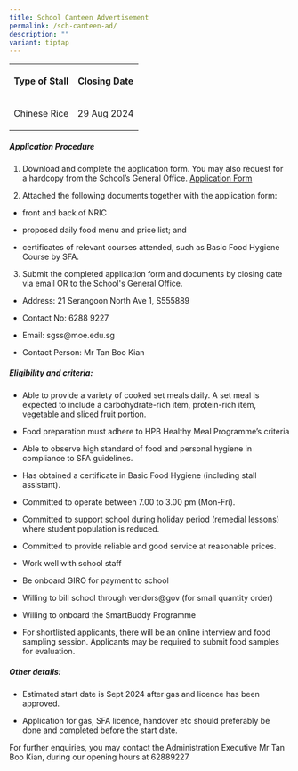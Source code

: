 ```yaml
---
title: School Canteen Advertisement
permalink: /sch-canteen-ad/
description: ""
variant: tiptap
---
```

<table style="minWidth: 50px">
<colgroup>
<col>
<col>
</colgroup>
<tbody>
<tr>
<th rowspan="1" colspan="1">
<p>Type of Stall</p>
</th>
<th rowspan="1" colspan="1">
<p>Closing Date</p>
</th>
</tr>
<tr>
<td rowspan="1" colspan="1">
<p>Chinese Rice</p>
</td>
<td rowspan="1" colspan="1">
<p>29 Aug 2024</p>
</td>
</tr>
</tbody>
</table>
<p></p>
<h5><strong>Application Procedure</strong></h5>
<ol data-tight="true" class="tight">
<li>
<p>Download and complete the application form. You may also request for a
hardcopy from the School’s General Office. <a href="/files/application%20form%20-%20canteen.pdf" rel="noopener noreferrer nofollow" target="_blank">Application Form</a>
<br>
</p>
</li>
<li>
<p>Attached the following documents together with the application form:</p>
</li>
</ol>
<ul data-tight="true" class="tight">
<li>
<p>front and back of NRIC</p>
</li>
<li>
<p>proposed daily food menu and price list; and</p>
</li>
<li>
<p>certificates of relevant courses attended, such as Basic Food Hygiene
Course by SFA.</p>
</li>
</ul>
<ol start="3" data-tight="true" class="tight">
<li>
<p>Submit the completed application form and documents by closing date via
email OR to the School's General Office.</p>
</li>
</ol>
<ul data-tight="true" class="tight">
<li>
<p>Address: 21 Serangoon North Ave 1, S555889</p>
</li>
<li>
<p>Contact No: 6288 9227</p>
</li>
<li>
<p>Email: sgss@moe.edu.sg</p>
</li>
<li>
<p>Contact Person: Mr Tan Boo Kian</p>
</li>
</ul>
<h5><strong>Eligibility and criteria:</strong></h5>
<ul data-tight="true" class="tight">
<li>
<p>Able to provide a variety of cooked set meals daily. A set meal is expected
to include a carbohydrate-rich item, protein-rich item, vegetable and sliced
fruit portion.</p>
</li>
<li>
<p>Food preparation must adhere to HPB Healthy Meal Programme’s criteria</p>
</li>
<li>
<p>Able to observe high standard of food and personal hygiene in compliance
to SFA guidelines.</p>
</li>
<li>
<p>Has obtained a certificate in Basic Food Hygiene (including stall assistant).</p>
</li>
<li>
<p>Committed to operate between 7.00 to 3.00 pm (Mon-Fri).</p>
</li>
<li>
<p>Committed to support school during holiday period (remedial lessons) where
student population is reduced.</p>
</li>
<li>
<p>Committed to provide reliable and good service at reasonable prices.</p>
</li>
<li>
<p>Work well with school staff</p>
</li>
<li>
<p>Be onboard GIRO for payment to school</p>
</li>
<li>
<p>Willing to bill school through vendors@gov (for small quantity order)</p>
</li>
<li>
<p>Willing to onboard the SmartBuddy Programme</p>
</li>
<li>
<p>For shortlisted applicants, there will be an online interview and food
sampling session. Applicants may be required to submit food samples for
evaluation.</p>
</li>
</ul>
<h5><strong>Other details:</strong></h5>
<ul data-tight="true" class="tight">
<li>
<p>Estimated start date is Sept 2024 after gas and licence has been approved.</p>
</li>
<li>
<p>Application for gas, SFA licence, handover etc should preferably be done
and completed before the start date.&nbsp;</p>
</li>
</ul>
<p>For further enquiries, you may contact the Administration Executive Mr
Tan Boo Kian, during our opening hours at 62889227.</p>
